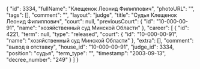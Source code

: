 {
    "id": 3334,
    "fullName": "Клещенок Леонид Филиппович",
    "photoURL": "",
    "tags": [],
    "comment": "",
    "layout": "judge",
    "title": "Судья Клещенок Леонид Филиппович",
    "court": null,
    "previousCourt": {
        "id": "10-000-00-91",
        "name": "хозяйственный суд Минской Области"
    },
    "career": [
        {
            "id": 4221,
            "term": null,
            "type": "released",
            "court": {
                "id": "10-000-00-91",
                "name": "хозяйственный суд Минской Области"
            },
            "extra": [],
            "comment": "выход в отставку",
            "house_id": "10-000-00-91",
            "judge_id": 3334,
            "position": "судья",
            "term_type": "",
            "timestamp": "2003-09-13",
            "decree_number": "249"
        }
    ]
}